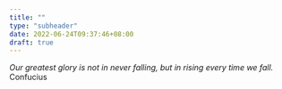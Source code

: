 ```yaml
---
title: ""
type: "subheader"
date: 2022-06-24T09:37:46+08:00
draft: true
---
```


_Our greatest glory is not in never falling, but in rising every time we fall._ \
Confucius


